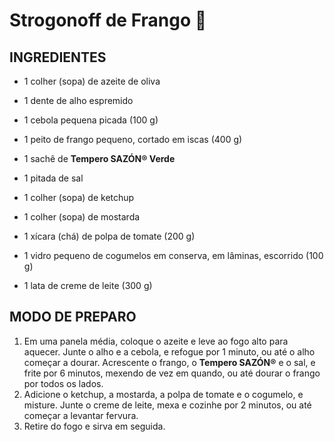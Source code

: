 # Strogonoff de Frango :chicken:

## INGREDIENTES

- 1 colher (sopa) de azeite de oliva

- 1 dente de alho espremido

- 1 cebola pequena picada (100 g)

- 1 peito de frango pequeno, cortado em iscas (400 g)

- 1 sachê de **Tempero SAZÓN® Verde**

- 1 pitada de sal

- 1 colher (sopa) de ketchup

- 1 colher (sopa) de mostarda

- 1 xícara (chá) de polpa de tomate (200 g)

- 1 vidro pequeno de cogumelos em conserva, em lâminas, escorrido (100 g)

- 1 lata de creme de leite (300 g)

## MODO DE PREPARO

  1. Em uma panela média, coloque o azeite e leve ao fogo alto para aquecer. Junte o alho e a cebola, e refogue por 1 minuto, ou até o alho começar a dourar. Acrescente o frango, o **Tempero SAZÓN®** e o sal, e frite por 6 minutos, mexendo de vez em quando, ou até dourar o frango por todos os lados.
  2. Adicione o ketchup, a mostarda, a polpa de tomate e o cogumelo, e misture. Junte o creme de leite, mexa e cozinhe por 2 minutos, ou até começar a levantar fervura.
  3. Retire do fogo e sirva em seguida.
